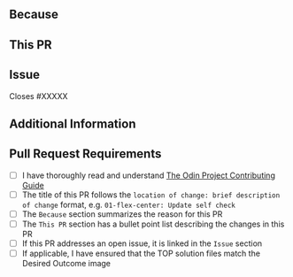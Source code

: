 <!-- Thank you for taking the time to contribute to The Odin Project. In order to get this pull request (PR) merged in a reasonable amount of time, you must complete this entire template. -->

## Because

<!-- Summarize the purpose or reasons for this PR, e.g. what problem it solves or what benefit it provides. -->

## This PR

<!-- A bullet point list of one or more items describing the specific changes. -->

## Issue

<!--
If this PR closes an open issue in this repo, replace the XXXXX below with the issue number, e.g. Closes #2013.

If this PR closes an open issue in another TOP repo, replace the #XXXXX with the URL of the issue, e.g. Closes https://github.com/TheOdinProject/curriculum/issues/XXXXX

If this PR does not close, but is related to another issue or PR, you can link it as above without the 'Closes' keyword, e.g. 'Related to #2013'.
-->

Closes #XXXXX

## Additional Information

<!-- Any other information about this PR, such as a link to a Discord discussion. -->

## Pull Request Requirements

<!-- Replace the whitespace between the square brackets with an 'x', e.g. [x]. After you create the PR, they will become checkboxes that you can click on. -->

- [ ] I have thoroughly read and understand [The Odin Project Contributing Guide](https://github.com/TheOdinProject/theodinproject/blob/main/CONTRIBUTING.md)
- [ ] The title of this PR follows the `location of change: brief description of change` format, e.g. `01-flex-center: Update self check`
- [ ] The `Because` section summarizes the reason for this PR
- [ ] The `This PR` section has a bullet point list describing the changes in this PR
- [ ] If this PR addresses an open issue, it is linked in the `Issue` section
- [ ] If applicable, I have ensured that the TOP solution files match the Desired Outcome image
